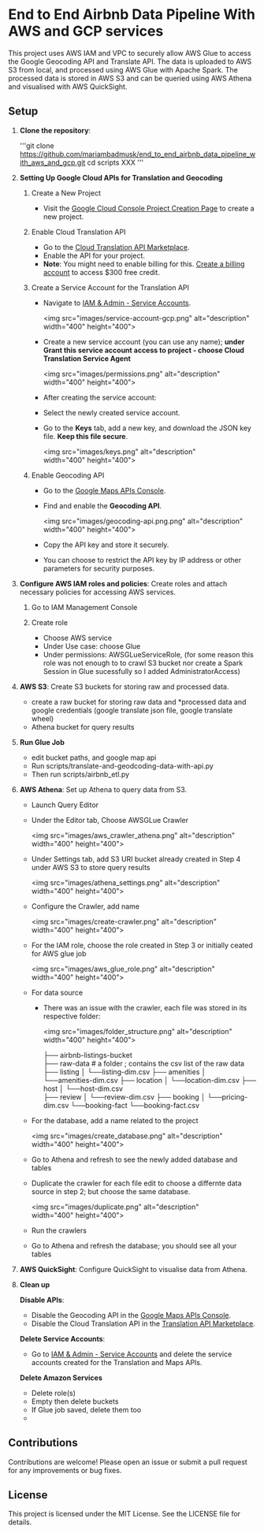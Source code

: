 # End to End Airbnb Data Pipeline With AWS and GCP services

This project uses AWS IAM and VPC to securely allow AWS Glue to access the Google Geocoding API and Translate API. The data is uploaded to AWS S3 from local, and processed using AWS Glue with Apache Spark. The processed data is stored in AWS S3 and can be queried using AWS Athena and visualised with AWS QuickSight.

## Setup

1. **Clone the repository**:
    
    '''git clone https://github.com/mariambadmusk/end_to_end_airbnb_data_pipeline_with_aws_and_gcp.git 
    cd scripts  XXX '''

2. **Setting Up Google Cloud APIs for Translation and Geocoding**
    1. Create a New Project
        - Visit the [Google Cloud Console Project Creation Page](https://console.cloud.google.com/projectcreate) to create a new project.

    2. Enable Cloud Translation API
        - Go to the [Cloud Translation API Marketplace](https://console.cloud.google.com/marketplace/product/google/translate.googleapis.com?hl=en&inv=1&invt=Abndqg&organizationId=0).
        - Enable the API for your project.
        - **Note**: You might need to enable billing for this. [Create a billing account](https://console.cloud.google.com/billing) to access $300 free credit.

    3. Create a Service Account for the Translation API
        - Navigate to [IAM & Admin - Service Accounts](https://console.cloud.google.com/iam-admin/serviceaccounts).


            <img src="images/service-account-gcp.png" alt="description" width="400" height="400">
        

         - Create a new service account (you can use any name); **under Grant this service account access to project - choose Cloud Translation Service Agent**


              <img src="images/permissions.png" alt="description" width="400" height="400">


        - After creating the service account:
        - Select the newly created service account.
        - Go to the **Keys** tab, add a new key, and download the JSON key file. **Keep this file secure**.


            <img src="images/keys.png" alt="description" width="400" height="400">
    

    4. Enable Geocoding API
        - Go to the [Google Maps APIs Console](https://console.cloud.google.com/google/maps-apis).
        - Find and enable the **Geocoding API**.


            <img src="images/geocoding-api.png.png" alt="description" width="400" height="400">


        - Copy the API key and store it securely.
        - You can choose to restrict the API key by IP address or other parameters for security purposes.


3. **Configure AWS IAM roles and policies**: Create roles and attach necessary policies for accessing AWS services.
    1. Go to IAM Management Console

    2. Create role 
        - Choose AWS service
        - Under Use case: choose Glue
        - Under permissions: AWSGLueServiceRole, (for some reason this role was not enough to to crawl S3 bucket nor create a Spark Session in Glue sucessfully so I added AdministratorAccess)
        
4. **AWS S3**: Create S3 buckets for storing raw and processed data.
    - create a raw bucket for storing raw data and *processed data and google credentials (google translate json file, google translate wheel)
    - Athena bucket for query results



5. **Run Glue Job** 

    - edit bucket paths, and google map api
    - Run scripts/translate-and-geodcoding-data-with-api.py
    - Then run scripts/airbnb_etl.py

6. **AWS Athena**: Set up Athena to query data from S3.
    - Launch Query Editor

    - Under the Editor tab, Choose AWSGLue Crawler

        <img src="images/aws_crawler_athena.png" alt="description" width="400" height="400">

    - Under Settings tab, add S3 URI bucket already created in Step 4 under AWS S3 to store query results

        <img src="images/athena_settings.png" alt="description" width="400" height="400">

    - Configure the Crawler, add name

        <img src="images/create-crawler.png" alt="description" width="400" height="400">

    - For the IAM role, choose the role created in Step 3 or initially ceated for AWS glue job

        <img src="images/aws_glue_role.png" alt="description" width="400" height="400">
    
    - For data source
        - There was an issue with the crawler, each file was stored in its respective folder:

            <img src="images/folder_structure.png" alt="description" width="400" height="400">

          ├── airbnb-listings-bucket               
                ├── raw-data                # a folder ; contains the csv list of the raw data
                ├── listing
                │   └──listing-dim.csv
                ├── amenities
                │   └──amenities-dim.csv
                ├── location
                │   └──location-dim.csv
                ├── host
                │   └──host-dim.csv                  
                ├── review
                │   └──review-dim.csv
                ├── booking
                │   └──pricing-dim.csv
                └──booking-fact
                    └──booking-fact.csv

    - For the database, add a name related to the project

        <img src="images/create_database.png" alt="description" width="400" height="400">
    
    - Go to Athena and refresh to see the newly added database and tables

    - Duplicate the crawler for each file edit to  choose a differnte data source in step 2; but choose the same database.
    
        <img src="images/duplicate.png" alt="description" width="400" height="400">

    - Run the crawlers
    - Go to Athena and refresh the database; you should see all your tables

         

7. **AWS QuickSight**: Configure QuickSight to visualise data from Athena.

8. **Clean up**

    **Disable APIs**:
    - Disable the Geocoding API in the [Google Maps APIs Console](https://console.cloud.google.com/google/maps-apis).
    - Disable the Cloud Translation API in the [Translation API Marketplace](https://console.cloud.google.com/marketplace/product/google/translate.googleapis.com?hl=en&inv=1&invt=Abndqg&organizationId=0).
    
    **Delete Service Accounts**:
    - Go to [IAM & Admin - Service Accounts](https://console.cloud.google.com/iam-admin/serviceaccounts) and delete the service accounts created for the Translation and Maps APIs.
    
    **Delete Amazon Services**
    - Delete role(s)
    - Empty then delete buckets
    - If Glue job saved, delete them too
    - 
    

## Contributions
Contributions are welcome! Please open an issue or submit a pull request for any improvements or bug fixes.

## License
This project is licensed under the MIT License. See the LICENSE file for details.